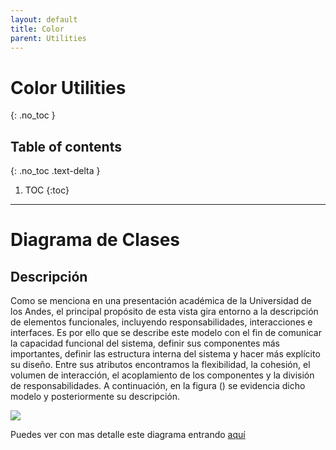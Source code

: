 ```yaml
---
layout: default
title: Color
parent: Utilities
---
```


# Color Utilities
{: .no_toc }

## Table of contents
{: .no_toc .text-delta }

1. TOC
{:toc}

---

# Diagrama de Clases


## Descripción

Como se menciona en una presentación académica de la Universidad de los Andes, el principal propósito de esta vista gira entorno a la descripción de elementos funcionales, incluyendo responsabilidades, interacciones e interfaces. Es por ello que se describe este modelo con el fin de comunicar la capacidad funcional del sistema, definir sus componentes más importantes, definir las estructura interna del sistema y hacer más explícito su diseño. Entre sus atributos encontramos la flexibilidad, la cohesión, el volumen de interacción, el acoplamiento de los componentes y la división de responsabilidades. A continuación, en la figura () se evidencia dicho modelo y posteriormente su descripción.

![](https://64.media.tumblr.com/77b032f2c855b99d0ee84cbc9e06ea9f/bf93c82162193a0f-7f/s2048x3072/180609456b2190c17396b1747f8ca96cc46b33cb.png)


Puedes ver con mas detalle este diagrama entrando [aquí](preview.png)
